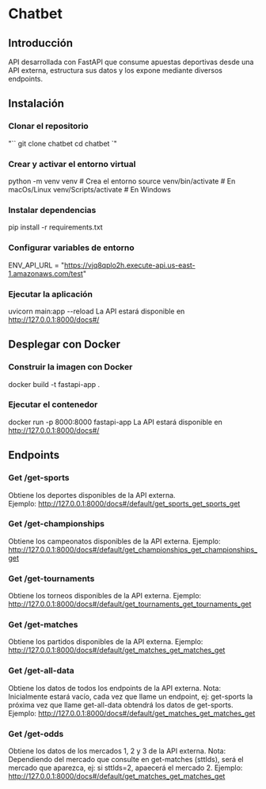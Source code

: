 # Chatbet

## Introducción

API desarrollada con FastAPI que consume apuestas deportivas desde una API externa, estructura sus datos y los expone mediante diversos endpoints.

## Instalación

### Clonar el repositorio

"``
git clone chatbet
cd chatbet
`"


### Crear y activar el entorno virtual

python -m venv venv # Crea el entorno
source venv/bin/activate # En macOs/Linux
venv/Scripts/activate # En Windows

### Instalar dependencias
pip install -r requirements.txt

### Configurar variables de entorno

ENV_API_URL = "https://vjq8qplo2h.execute-api.us-east-1.amazonaws.com/test"

### Ejecutar la aplicación

uvicorn main:app --reload
La API estará disponible en http://127.0.0.1:8000/docs#/

## Desplegar con Docker

### Construir la imagen con Docker

docker build -t fastapi-app .

### Ejecutar el contenedor

docker run -p 8000:8000 fastapi-app
La API estará disponible en http://127.0.0.1:8000/docs#/

## Endpoints

### Get /get-sports

Obtiene los deportes disponibles de la API externa.  
Ejemplo:
http://127.0.0.1:8000/docs#/default/get_sports_get_sports_get

### Get /get-championships

Obtiene los campeonatos disponibles de la API externa.
Ejemplo:
http://127.0.0.1:8000/docs#/default/get_championships_get_championships_get

### Get /get-tournaments

Obtiene los torneos disponibles de la API externa.
Ejemplo:
http://127.0.0.1:8000/docs#/default/get_tournaments_get_tournaments_get

### Get /get-matches

Obtiene los partidos disponibles de la API externa.
Ejemplo:
http://127.0.0.1:8000/docs#/default/get_matches_get_matches_get

### Get /get-all-data

Obtiene los datos de todos los endpoints de la API externa.
Nota:
Inicialmente estará vacío, cada vez que llame un endpoint, ej: get-sports la próxima vez que llame get-all-data obtendrá los datos de get-sports.
Ejemplo:
http://127.0.0.1:8000/docs#/default/get_matches_get_matches_get

### Get /get-odds

Obtiene los datos de los mercados 1, 2 y 3 de la API externa.
Nota:
Dependiendo del mercado que consulte en get-matches (sttIds), será el mercado que aparezca, ej: si sttIds=2, apaecerá el mercado 2.
Ejemplo:
http://127.0.0.1:8000/docs#/default/get_matches_get_matches_get
